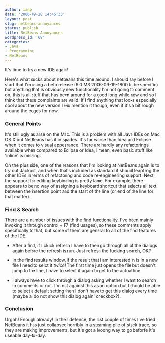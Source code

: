 ```yaml
---
author: ianp
date: '2006-09-28 14:45:33'
layout: post
slug: netbeans-annoyances
status: publish
title: NetBeans Annoyances
wordpress_id: '68'
categories:
- Java
- Programming
- NetBeans
---
```


It's time to try a new IDE again!

Here's what sucks about netbeans this time around. I should say before I start that I'm using a beta release
(6.0 M3 2006-09-19-1800 to be specific) but anything that is obviously
new functionality I'm not going to comment on, this is all stuff that
has been around for a good long while now and so I think that these
complaints are valid. If I find anything that looks especially cool
about the new version I *will* mention it though, even if it's a bit
rough around the edges for now.

### General Points

It's still ugly as arse on the Mac. This is a problem with all Java IDEs on Mac OS X but
NetBeans has it in spades. It's far worse than Idea and Eclipse when it
comes to visual appearance. There are hardly any refactorings available
when compared to Eclipse or Idea, I mean, even basic stuff like 'inline'
is missing.

On the plus side, one of the reasons that I'm looking at
NetBeans again is to try out Jackpot, and when that's included as
standard it shoudl leapfrog the other IDEs in terms of refactoring and
code re-engineering support. Next, the support for editing keybinding is
pretty lame. For example, there appears to be no way of assigning a
keyboard shortcut that selects all text between the insertion point and
the start of the line (or end of the line for that matter).

### Find & Search

There are a number of issues with the find functionality. I've
been mainly invoking it through control + F7 (find usages), so these
comments apply specifically to that, but some of them are general to all
of the find features of the IDE.

* After a find, if I ckick refresh I have to then go through all of the dialogs again before the refresh is run. Just refresh the fucking search, OK?

* In the find results window, if the result that I am interested in is in a new file I need to selct it *twice!* The first time just opens the file but doesn't jump to the line, I have to select it again to get to the actual line.

* I always have to click through a dialog asking whether I want to search in
comments or not. I'm not against this as an option but I should be able
to select a default setting then I don't have to get this dialog every
time (maybe a 'do not show this dialog again' checkbox?).

### Conclusion

Urghh! Enough already! In their defence, the last couple of
times I've tried NetBeans it has just collapsed horribly in a steaming
pile of stack trace, so they are making improvements, but it's got a
looong way to go beforfe it's useable day-to-day.
